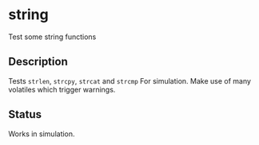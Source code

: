 # string

Test some string functions

## Description

Tests `strlen`, `strcpy`, `strcat` and `strcmp`
For simulation. Make use of many volatiles which
trigger warnings.

## Status

Works in simulation.
